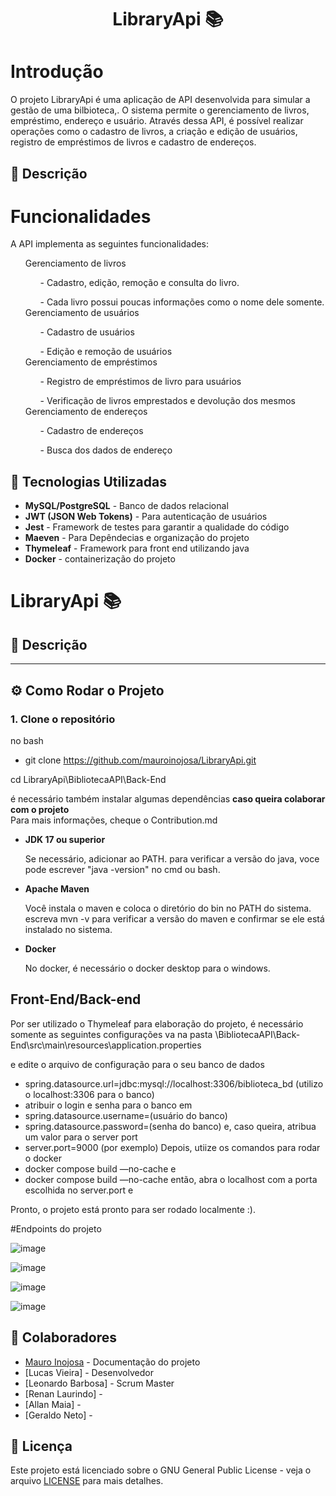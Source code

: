 <h1 align="center"> LibraryApi 📚</h1>

<h1>Introdução</h1>

O projeto LibraryApi é uma aplicação de API desenvolvida para simular a gestão de uma bilbioteca,.
O sistema permite o gerenciamento de livros, empréstimo, endereço e usuário. Através dessa API, é possível realizar operações como o cadastro de livros, a criação e edição de usuários, registro de empréstimos de livros e cadastro de endereços.

## :bookmark_tabs: Descrição

<h1>Funcionalidades</h1>

A API implementa as seguintes funcionalidades:
  <ul>
    Gerenciamento de livros
    <ul>- Cadastro, edição, remoção e consulta do livro.</ul>
    <ul>- Cada livro possui poucas informações como o nome dele somente.</ul>
    Gerenciamento de usuários
    <ul>- Cadastro de usuários</ul>
    <ul>- Edição e remoção de usuários</ul>
    Gerenciamento de empréstimos
    <ul>- Registro de empréstimos de livro para usuários</ul>
    <ul>- Verificação de livros emprestados e devolução dos mesmos</ul>
    Gerenciamento de endereços
    <ul>- Cadastro de endereços</ul>
    <ul>- Busca dos dados de endereço</ul>
  </ul>


  ## :rocket: Tecnologias Utilizadas


- **MySQL/PostgreSQL** - Banco de dados relacional
- **JWT (JSON Web Tokens)** - Para autenticação de usuários
- **Jest** - Framework de testes para garantir a qualidade do código
- **Maeven** - Para Depêndecias e organização do projeto
- **Thymeleaf** - Framework para front end utilizando java
- **Docker** - containerização do projeto



# LibraryApi 📚

## :bookmark_tabs: Descrição

---

## :gear: Como Rodar o Projeto

### 1. Clone o repositório

no bash

- git clone https://github.com/mauroinojosa/LibraryApi.git

cd LibraryApi\BibliotecaAPI\Back-End

é necessário também instalar algumas dependências **caso queira colaborar com o projeto**  
Para mais informações, cheque o Contribution.md
- **JDK 17 ou superior**
  
  Se necessário, adicionar ao PATH.
  para verificar a versão do java, voce pode escrever "java -version" no cmd ou bash.
- **Apache Maven**
  
  Você instala o maven e coloca o diretório do bin no PATH do sistema.
  escreva mvn -v para verificar a versão do maven e confirmar se ele está instalado no sistema.
- **Docker**
  
  No docker, é necessário o docker desktop para o windows.


## Front-End/Back-end
Por ser utilizado o Thymeleaf para elaboração do projeto, é necessário somente as seguintes configurações
va na pasta \BibliotecaAPI\Back-End\src\main\resources\application.properties

e edite o arquivo de configuração para o seu banco de dados
- spring.datasource.url=jdbc:mysql://localhost:3306/biblioteca_bd (utilizo o localhost:3306 para o banco)
- atribuir o login e senha para o banco em
- spring.datasource.username=(usuário do banco)
- spring.datasource.password=(senha do banco)
e, caso queira, atribua um valor para o server port
- server.port=9000 (por exemplo)
Depois, utiize os comandos para rodar o docker
- docker compose build —no-cache
e
- docker compose build —no-cache
então, abra o localhost com a porta escolhida no server.port e

Pronto, o projeto está pronto para ser rodado localmente :).

#Endpoints do projeto

![image](https://github.com/user-attachments/assets/5e2b3f87-a7ee-4833-9b94-f8819bf6adc7)

![image](https://github.com/user-attachments/assets/e62104b7-2aba-4ba2-8ed1-d1443087779e)

![image](https://github.com/user-attachments/assets/2b43ddc5-b8eb-4654-b154-4294b3dd16f8)

![image](https://github.com/user-attachments/assets/0d1bae6c-9aab-43ec-b1e8-097f13163ef5)

## 👥 Colaboradores
  - [Mauro Inojosa](github.com/mimalro) - Documentação do projeto
  - [Lucas Vieira] - Desenvolvedor
  - [Leonardo Barbosa] - Scrum Master
  - [Renan Laurindo] -
  - [Allan Maia] -
  - [Geraldo Neto] - 



## 📝 Licença

Este projeto está licenciado sobre o GNU General Public License -  veja o arquivo [LICENSE](./LICENSE) para mais detalhes.



